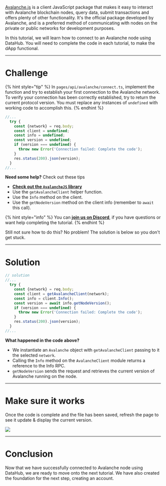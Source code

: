 [Avalanche.js](https://github.com/ava-labs/avalanchejs) is a client JavaScript package that makes it easy to interact with Avalanche blockchain nodes, query data, submit transactions and offers plenty of other functionality. It's the official package developed by Avalanche, and is a preferred method of communicating with nodes on the private or public networks for development purposes.

In this tutorial, we will learn how to connect to an Avalanche node using DataHub. You will need to complete the code in each tutorial, to make the dApp functional.

---

# Challenge

{% hint style="tip" %}
In `pages/api/avalanche/connect.ts`, implement the function and try to establish your first connection to the Avalanche network. To verify your connection has been correctly established, try to return the current protocol version. You must replace any instances of `undefined` with working code to accomplish this.
{% endhint %}

```typescript
//...
  try {
    const {network} = req.body;
    const client = undefined;
    const info = undefined;
    const version = undefined;
    if (version === undefined) {
      throw new Error('Connection failed: Complete the code');
    }
    res.status(200).json(version);
  }
//...
```

**Need some help?** Check out these tips

- [**Check out the `AvalancheJS` library**](https://github.com/ava-labs/avalanchejs)
- Use the `getAvalancheClient` helper function.
- Use the `Info` method on the client.
- Use the `getNodeVersion` method on the client info (remember to `await` this call).

{% hint style="info" %}
You can [**join us on Discord**](https://discord.gg/fszyM7K), if you have questions or want help completing the tutorial.
{% endhint %}

Still not sure how to do this? No problem! The solution is below so you don't get stuck.

---

# Solution

```typescript
// solution
//...
  try {
    const {network} = req.body;
    const client = getAvalancheClient(network);
    const info = client.Info();
    const version = await info.getNodeVersion();
    if (version === undefined) {
      throw new Error('Connection failed: Complete the code');
    }
    res.status(200).json(version);
  }
//...
```

**What happened in the code above?**

- We instantiate an `Avalanche` object with `getAvalancheClient` passing to it the selected `network`.
- Calling the `Info` method on the `AvalancheClient` module returns a reference to the Info RPC.
- `getNodeVersion` sends the request and retrieves the current version of Avalanche running on the node.

---

# Make sure it works

Once the code is complete and the file has been saved, refresh the page to see it update & display the current version.

![](https://raw.githubusercontent.com/figment-networks/learn-web3-dapp/main/markdown/__images__/avalanche/avalanche-connect.gif)

---

# Conclusion

Now that we have successfully connected to Avalanche node using DataHub, we are ready to move onto the next tutorial. We have also created the foundation for the next step, creating an account.
